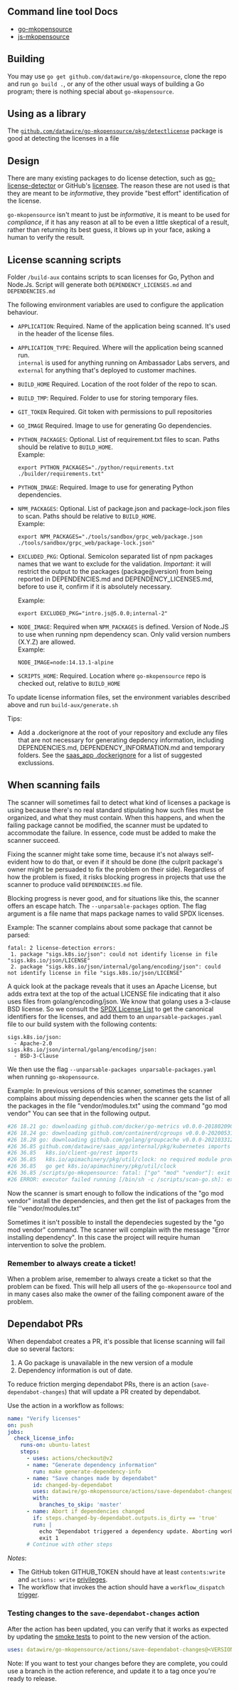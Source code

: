 ## Command line tool Docs
* [go-mkopensource](/cmd/go-mkopensource/README.md)
* [js-mkopensource](/cmd/js-mkopensource/README.md)

## Building

You may use `go get github.com/datawire/go-mkopensource`, clone the
repo and run `go build .`, or any of the other usual ways of building
a Go program; there is nothing special about `go-mkopensource`.

## Using as a library

The [`github.com/datawire/go-mkopensource/pkg/detectlicense`][detectlicense]
package is good at detecting the licenses in a file

[detectlicense]: https://pkg.go.dev/github.com/datawire/go-mkopensource/pkg/detectlicense

## Design

There are many existing packages to do license detection, such as
[go-license-detector][] or GitHub's [licensee][].  The reason these
are not used is that they are meant to be _informative_, they provide
"best effort" identification of the license.

`go-mkopensource` isn't meant to just be _informative_, it is meant to
be used for _compliance_, if it has any reason at all to be even a
little skeptical of a result, rather than returning its best guess, it
blows up in your face, asking a human to verify the result.

[go-license-detector]: https://github.com/go-enry/go-license-detector
[licensee]: https://github.com/licensee/licensee

## License scanning scripts

Folder `/build-aux` contains scripts to scan licenses for Go, Python 
and Node.Js. Script will generate both `DEPENDENCY_LICENSES.md` and 
`DEPENDENCIES.md`

The following environment variables are used to configure the 
application behaviour.

* `APPLICATION`: Required. Name of the application being scanned.
  It's used in the header of the license files.

* `APPLICATION_TYPE`: Required. Where will the application being 
  scanned run.    
  `internal` is used for anything running on Ambassador Labs servers, 
  and `external` for anything that's deployed to customer machines. 

* `BUILD_HOME` Required. Location of the root folder of the repo to 
  scan.

* `BUILD_TMP`: Required. Folder to use for storing temporary files.

* `GIT_TOKEN` Required. Git token with permissions to pull 
  repositories

* `GO_IMAGE` Required. Image to use for generating Go
  dependencies.

* `PYTHON_PACKAGES`: Optional. List of requirement.txt files to scan.
  Paths should be relative to `BUILD_HOME`.      
  Example:

  `export PYTHON_PACKAGES="./python/requirements.txt ./builder/requirements.txt"`

* `PYTHON_IMAGE`: Required. Image to use for generating Python 
  dependencies.

* `NPM_PACKAGES`: Optional. List of package.json and package-lock.json 
  files to scan. Paths should be relative to `BUILD_HOME`.  
  Example:

  `export NPM_PACKAGES="./tools/sandbox/grpc_web/package.json ./tools/sandbox/grpc_web/package-lock.json"`

* `EXCLUDED_PKG`: Optional. Semicolon separated list of npm packages names that we want to exclude for the validation.
  *Important*: it will restrict the output to the packages (package@version) from being reported in DEPENDENCIES.md and DEPENDENCY_LICENSES.md,
  before to use it, confirm if it is absolutely necessary.
  
  Example:

  `export EXCLUDED_PKG="intro.js@5.0.0;internal-2"`

* `NODE_IMAGE`: Required when `NPM_PACKAGES` is defined. Version 
  of Node.JS to use when running npm dependency scan. Only valid
  version numbers (X.Y.Z) are allowed.  
  Example:

  `NODE_IMAGE=node:14.13.1-alpine`

* `SCRIPTS_HOME`: Required. Location where `go-mkopensource` repo is 
  checked out, relative to  `BUILD_HOME`

To update license information files, set the environment variables 
described above and run `build-aux/generate.sh`

Tips:

* Add a .dockerignore at the root of your repository and exclude any files that are not necessary for generating depdency 
  information, including DEPENDENCIES.md, DEPENDENCY_INFORMATION.md and temporary folders. See the 
  [saas_app .dockerignore](https://github.com/datawire/saas_app/blob/master/.dockerignore) for a list of suggested exclussions.  

## When scanning fails

The scanner will sometimes fail to detect what kind of licenses a package is using because there's no real standard
stipulating how such files must be organized, and what they must contain. When this happens, and when the failing
package cannot be modified, the scanner must be updated to accommodate the failure. In essence, code must be added
to make the scanner succeed.

Fixing the scanner might take some time, because it's not always self-evident how to do that, or even if it should be
done (the culprit package's owner might be persuaded to fix the problem on their side). Regardless of how the problem
is fixed, it risks blocking progress in projects that use the scanner to produce valid `DEPENDENCIES.md` file.

Blocking progress is never good, and for situations like this, the scanner offers an escape hatch. The `--unparsable-packages`
option. The flag argument is a file name that maps package names to valid SPDX licenses.

Example:
The scanner complains about some package that cannot be parsed:

```
fatal: 2 license-detection errors:
 1. package "sigs.k8s.io/json": could not identify license in file "sigs.k8s.io/json/LICENSE"
 2. package "sigs.k8s.io/json/internal/golang/encoding/json": could not identify license in file "sigs.k8s.io/json/LICENSE"
```

A quick look at the package reveals that it uses an Apache License, but adds extra text at the top of the actual LICENSE
file indicating that it also uses files from golang/encoding/json. We know that golang uses a 3-clause BSD license.  So we consult the [SPDX License List](https://spdx.org/licenses/) to get the canonical
identifiers for the licenses, and add them to an `unparsable-packages.yaml` file to our build system
with the following contents:

```
sigs.k8s.io/json:
  - Apache-2.0
sigs.k8s.io/json/internal/golang/encoding/json:
  - BSD-3-Clause
```

We then use the flag `--unparsable-packages unparsable-packages.yaml` when running `go-mkopensource`.

Example:
In previous versions of this scanner, sometimes the scanner complains about missing dependencies when the scanner gets
the list of all the packages in the file "vendor/modules.txt" using the command "go mod vendor" You can see that in the following output.
```bash
#26 18.21 go: downloading github.com/docker/go-metrics v0.0.0-20180209012529-399ea8c73916
#26 18.24 go: downloading github.com/containerd/cgroups v0.0.0-20200531161412-0dbf7f05ba59
#26 18.28 go: downloading github.com/golang/groupcache v0.0.0-20210331224755-41bb18bfe9da
#26 36.85 github.com/datawire/saas_app/internal/pkg/kubernetes imports
#26 36.85 	k8s.io/client-go/rest imports
#26 36.85 	k8s.io/apimachinery/pkg/util/clock: no required module provides package k8s.io/apimachinery/pkg/util/clock; to add it:
#26 36.85 	go get k8s.io/apimachinery/pkg/util/clock
#26 36.85 /scripts/go-mkopensource: fatal: ["go" "mod" "vendor"]: exit status 1
#26 ERROR: executor failed running [/bin/sh -c /scripts/scan-go.sh]: exit code: 1
```
Now the scanner is smart enough to follow the indications of the "go mod vendor"  install the dependencies, and then 
get the list of packages from the file ''vendor/modules.txt"

Sometimes it isn't possible to install the dependecies sugested by the "go mod vendor" command. 
The scanner will complain with the message "Error installing dependency". In this case the project will require human intervention to solve the problem.

### Remember to always create a ticket!
When a problem arise, remember to always create a ticket so that the problem can be fixed. This will help all users
of the `go-mkopensource` tool and in many cases also make the owner of the failing component aware of the problem.

## Dependabot PRs

When dependabot creates a PR, it's possible that license scanning will fail due so several factors:
1. A Go package is unavailable in the new version of a module
2. Dependency information is out of date.

To reduce friction merging dependabot PRs, there is an action (`save-dependabot-changes`) that will update a PR created by dependabot.

Use the action in a workflow as follows:
```yaml
name: "Verify licenses"
on: push
jobs:
  check_license_info:
    runs-on: ubuntu-latest
    steps:
      - uses: actions/checkout@v2
      - name: "Generate dependency information"
        run: make generate-dependency-info
      - name: "Save changes made by dependabot"
        id: changed-by-dependabot
        uses: datawire/go-mkopensource/actions/save-dependabot-changes@v0.0.1
        with:
          branches_to_skip: 'master'
      - name: Abort if dependencies changed
        if: steps.changed-by-dependabot.outputs.is_dirty == 'true'
        run: |
          echo "Dependabot triggered a dependency update. Aborting workflow."
          exit 1
      # Continue with other steps
```

*Notes*:
- The GitHub token GITHUB_TOKEN should have at least `contents:write` and `actions: write` 
  [privileges](https://docs.github.com/en/actions/security-guides/automatic-token-authentication#permissions-for-the-github_token).
- The workflow that invokes the action should have a `workflow_dispatch` 
  [trigger](https://docs.github.com/en/actions/using-workflows/events-that-trigger-workflows#workflow_dispatch).

### Testing changes to the `save-dependabot-changes` action

After the action has been updated, you can verify that it works as expected by updating the [smoke tests](.github/workflows/test-action.yml)
to point to the new version of the action.

```yaml
uses: datawire/go-mkopensource/actions/save-dependabot-changes@<VERSION>
```

Note: If you want to test your changes before they are complete, you could use a branch in the action reference, and 
update it to a tag once you're ready to release.  